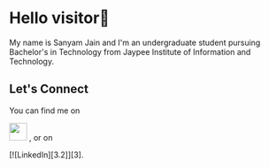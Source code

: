 
<!---
sanyam1999/sanyam1999 is a ✨ special ✨ repository because its `README.md` (this file) appears on your GitHub profile.
You can click the Preview link to take a look at your changes.
--->
<h1>Hello visitor👋</h1>
<p>My name is Sanyam Jain and I'm an undergraduate student pursuing Bachelor's in Technology from Jaypee Institute of Information and Technology.</p>

<h2>Let's Connect</h2>
<p>You can find me on</p>
<img height="32" width="32" src="C:\Users\sanya\Downloads\facebook-app.png"/> , or on 

[![LinkedIn][3.2]][3].
